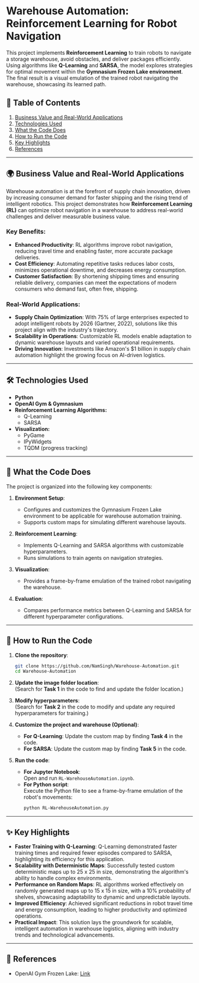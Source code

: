 # Warehouse Automation: Reinforcement Learning for Robot Navigation

This project implements **Reinforcement Learning** to train robots to navigate a storage warehouse, avoid obstacles, and deliver packages efficiently. Using algorithms like **Q-Learning** and **SARSA**, the model explores strategies for optimal movement within the **Gymnasium Frozen Lake environment**. The final result is a visual emulation of the trained robot navigating the warehouse, showcasing its learned path.

## 📑 **Table of Contents**

1. [Business Value and Real-World Applications](#-business-value-and-real-world-applications)
2. [Technologies Used](#-technologies-used)
3. [What the Code Does](#-what-the-code-does)
4. [How to Run the Code](#-how-to-run-the-code)
5. [Key Highlights](#-key-highlights)
6. [References](#-references)

---

## 🌍 **Business Value and Real-World Applications**

Warehouse automation is at the forefront of supply chain innovation, driven by increasing consumer demand for faster shipping and the rising trend of intelligent robotics. This project demonstrates how **Reinforcement Learning (RL)** can optimize robot navigation in a warehouse to address real-world challenges and deliver measurable business value.

### **Key Benefits:**
- **Enhanced Productivity**: RL algorithms improve robot navigation, reducing travel time and enabling faster, more accurate package deliveries.  
- **Cost Efficiency**: Automating repetitive tasks reduces labor costs, minimizes operational downtime, and decreases energy consumption.  
- **Customer Satisfaction**: By shortening shipping times and ensuring reliable delivery, companies can meet the expectations of modern consumers who demand fast, often free, shipping.

### **Real-World Applications:**
- **Supply Chain Optimization**: With 75% of large enterprises expected to adopt intelligent robots by 2026 (Gartner, 2022), solutions like this project align with the industry's trajectory.  
- **Scalability in Operations**: Customizable RL models enable adaptation to dynamic warehouse layouts and varied operational requirements.  
- **Driving Innovation**: Investments like Amazon's $1 billion in supply chain automation highlight the growing focus on AI-driven logistics.  

---

## 🛠️ **Technologies Used**

- **Python**
- **OpenAI Gym & Gymnasium**
- **Reinforcement Learning Algorithms:**
  - Q-Learning
  - SARSA
- **Visualization:**
  - PyGame
  - IPyWidgets
  - TQDM (progress tracking)

---

## 🔎 **What the Code Does**

The project is organized into the following key components:

1. **Environment Setup**:  
   - Configures and customizes the Gymnasium Frozen Lake environment to be applicable for warehouse automation training.  
   - Supports custom maps for simulating different warehouse layouts.  

2. **Reinforcement Learning**:  
   - Implements Q-Learning and SARSA algorithms with customizable hyperparameters.  
   - Runs simulations to train agents on navigation strategies.  

3. **Visualization**:  
   - Provides a frame-by-frame emulation of the trained robot navigating the warehouse.  

4. **Evaluation**:  
   - Compares performance metrics between Q-Learning and SARSA for different hyperparameter configurations.  

---

## 🚀 **How to Run the Code**

1. **Clone the repository**:  
   ```bash
   git clone https://github.com/NamSingh/Warehouse-Automation.git
   cd Warehouse-Automation
   ```

2. **Update the image folder location**:  
   (Search for **Task 1** in the code to find and update the folder location.)

3. **Modify hyperparameters**:  
   (Search for **Task 2** in the code to modify and update any required hyperparameters for training.)

4. **Customize the project and warehouse (Optional)**:  
   - **For Q-Learning**: Update the custom map by finding **Task 4** in the code.  
   - **For SARSA**: Update the custom map by finding **Task 5** in the code.

5. **Run the code**:  
   - **For Jupyter Notebook**:  
     Open and run `RL-WarehouseAutomation.ipynb`.  
   - **For Python script**:  
     Execute the Python file to see a frame-by-frame emulation of the robot's movements:  
     ```bash
     python RL-WarehouseAutomation.py
     ```

---

## ✨ **Key Highlights**

- **Faster Training with Q-Learning**: Q-Learning demonstrated faster training times and required fewer episodes compared to SARSA, highlighting its efficiency for this application.  
- **Scalability with Deterministic Maps**: Successfully tested custom deterministic maps up to 25 x 25 in size, demonstrating the algorithm's ability to handle complex environments.  
- **Performance on Random Maps**: RL algorithms worked effectively on randomly generated maps up to 15 x 15 in size, with a 10% probability of shelves, showcasing adaptability to dynamic and unpredictable layouts.  
- **Improved Efficiency**: Achieved significant reductions in robot travel time and energy consumption, leading to higher productivity and optimized operations.  
- **Practical Impact**: This solution lays the groundwork for scalable, intelligent automation in warehouse logistics, aligning with industry trends and technological advancements.   

---

## 📜 **References**

- OpenAI Gym Frozen Lake: [Link](https://github.com/openai/gym/blob/master/gym/envs/toy_text/frozen_lake.py)
